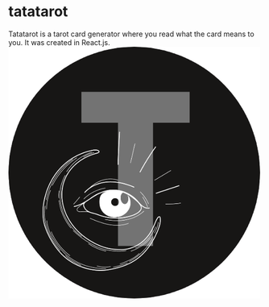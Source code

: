 # tatatarot
Tatatarot is a tarot card generator where you read what the card means to you.
It was created in React.js.
<img src="/client/public/tarotlogotrans.png">
